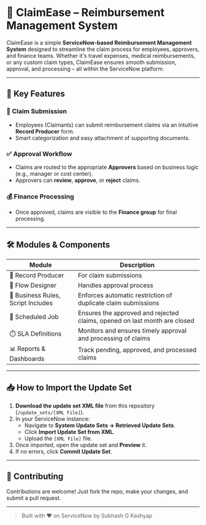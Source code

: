 # 💼 ClaimEase – Reimbursement Management System

ClaimEase is a simple **ServiceNow-based Reimbursement Management System** designed to streamline the claim process for employees, approvers, and finance teams. Whether it's travel expenses, medical reimbursements, or any custom claim types, ClaimEase ensures smooth submission, approval, and processing – all within the ServiceNow platform.

---

## 🚀 Key Features

### 🧾 Claim Submission
- Employees (Claimants) can submit reimbursement claims via an intuitive **Record Producer** form.
- Smart categorization and easy attachment of supporting documents.

### ✅ Approval Workflow
- Claims are routed to the appropriate **Approvers** based on business logic (e.g., manager or cost center).
- Approvers can **review**, **approve**, or **reject** claims.

### 💰 Finance Processing
- Once approved, claims are visible to the **Finance group** for final processing.
---

## 🛠️ Modules & Components

| Module              | Description                                  |
|---------------------|----------------------------------------------|
| 🎫 Record Producer  | For claim submissions                        |
| 🔄 Flow Designer    | Handles approval process         |
| 📜 Business Rules, Script Includes   | Enforces automatic restriction of duplicate claim submissions       |
| 📅 Scheduled Job  | Ensures the approved and rejected claims, opened on last month are closed       |
| ⏱️ SLA Definitions  | Monitors and ensures timely approval and processing of claims       |
| 📊 Reports & Dashboards | Track pending, approved, and processed claims |

---

## 📥 How to Import the Update Set

1. **Download the update set XML file** from this repository (`/update_sets/[XML File]`).
2. In your ServiceNow instance:
   - Navigate to **System Update Sets → Retrieved Update Sets**.
   - Click **Import Update Set from XML**.
   - Upload the `[XML File]` file.
3. Once imported, open the update set and **Preview** it.
4. If no errors, click **Commit Update Set**.

---

## 🤝 Contributing

Contributions are welcome!
Just fork the repo, make your changes, and submit a pull request.

---

> Built with ❤️ on ServiceNow by Subhash G Kashyap
